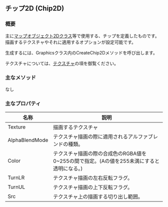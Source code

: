 ﻿## チップ2D (Chip2D)

### 概要

主に[マップオブジェクト2Dクラス](MapObject2D.md)等で使用する、チップを定義したものです。
描画するテクスチャやそれに適用するオプションが設定可能です。

生成するには、Graphicsクラス内のCreateChip2Dメソッドを呼び出します。

テクスチャについては、[テクスチャ](../Graphics/Texture2D.md)の項を御覧ください。
### 主なメソッド

なし

### 主なプロパティ

| 名称 | 説明 |
|---|---|
| Texture | 描画するテクスチャ |
| AlphaBlendMode | テクスチャ描画の際に適用されるアルファブレンドの種類。 |
| Color | テクスチャ描画の際の合成色のRGBA値を0~255の間で指定。(Aの値を255未満にすると透明になる。)|
| TurnLR | テクスチャ描画の左右反転フラグ。 |
| TurnUL | テクスチャ描画の上下反転フラグ。 |
| Src | テクスチャ上の描画する切り出し範囲。 |
